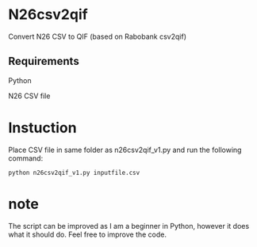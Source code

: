 # N26csv2qif
Convert N26 CSV to QIF (based on Rabobank csv2qif)

## Requirements
Python

N26 CSV file
  
# Instuction
 
Place CSV file in same folder as n26csv2qif_v1.py and run the following command:
```
python n26csv2qif_v1.py inputfile.csv
```

# note
The script can be improved as I am a beginner in Python, however it does what it should do. Feel free to improve the code.
